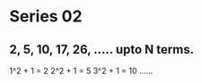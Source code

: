 # Series 02

## 2, 5, 10, 17, 26, ..... upto N terms.

 1^2 + 1 = 2
 2^2 + 1 = 5
 3^2 + 1 = 10 
 ......
